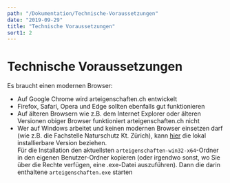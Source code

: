 ```yaml
---
path: "/Dokumentation/Technische-Voraussetzungen"
date: "2019-09-29"
title: "Technische Voraussetzungen"
sort1: 2
---
```


# Technische Voraussetzungen

Es braucht einen modernen Browser:

- Auf Google Chrome wird arteigenschaften.ch entwickelt
- Firefox, Safari, Opera und Edge sollten ebenfalls gut funktionieren
- Auf älteren Browsern wie z.B. dem Internet Explorer oder älteren Versionen obiger Browser funktioniert arteigenschaften.ch nicht
- Wer auf Windows arbeitet und keinen modernen Browser einsetzen darf (wie z.B. die Fachstelle Naturschutz Kt. Zürich), kann [hier](https://www.dropbox.com/sh/woc2mg53znyzrh4/AAC8DaKNABkAWYMCidCzMXYpa?dl=0) die lokal installierbare Version beziehen.<br/>
  Für die Installation den aktuellsten `arteigenschaften-win32-x64`-Ordner in den eigenen Benutzer-Ordner kopieren (oder irgendwo sonst, wo Sie über die Rechte verfügen, eine .exe-Datei auszuführen). Dann die darin enthaltene `arteigenschaften.exe` starten
